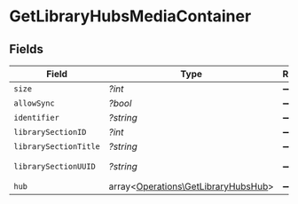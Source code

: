 # GetLibraryHubsMediaContainer


## Fields

| Field                                                                               | Type                                                                                | Required                                                                            | Description                                                                         | Example                                                                             |
| ----------------------------------------------------------------------------------- | ----------------------------------------------------------------------------------- | ----------------------------------------------------------------------------------- | ----------------------------------------------------------------------------------- | ----------------------------------------------------------------------------------- |
| `size`                                                                              | *?int*                                                                              | :heavy_minus_sign:                                                                  | N/A                                                                                 | 7                                                                                   |
| `allowSync`                                                                         | *?bool*                                                                             | :heavy_minus_sign:                                                                  | N/A                                                                                 | true                                                                                |
| `identifier`                                                                        | *?string*                                                                           | :heavy_minus_sign:                                                                  | N/A                                                                                 | com.plexapp.plugins.library                                                         |
| `librarySectionID`                                                                  | *?int*                                                                              | :heavy_minus_sign:                                                                  | N/A                                                                                 | 1                                                                                   |
| `librarySectionTitle`                                                               | *?string*                                                                           | :heavy_minus_sign:                                                                  | N/A                                                                                 | Movies                                                                              |
| `librarySectionUUID`                                                                | *?string*                                                                           | :heavy_minus_sign:                                                                  | N/A                                                                                 | 322a231a-b7f7-49f5-920f-14c61199cd30                                                |
| `hub`                                                                               | array<[Operations\GetLibraryHubsHub](../../Models/Operations/GetLibraryHubsHub.md)> | :heavy_minus_sign:                                                                  | N/A                                                                                 |                                                                                     |